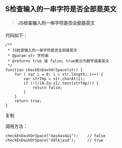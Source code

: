 ## S检查输入的一串字符是否全部是英文

> #### JS检查输入的一串字符是否全部是英文

代码如下：

~~~
/**
 * JS检查输入的一串字符是否全部是英文
 * @param str 字符串
 * @returns true 或 false; true表示为数字或者英文
 */
function checkEnDashOrSpace(str) {
    for ( var i = 0; i < str.length; i++) {
        var strTmp = str.charAt(i);
        if (!(/[A-Za-z]/.test(strTmp))) {
            return false;
        }
    }
    return true;
}

~~~

复制

调用方法：

~~~
checkEnDashOrSpace("dasdasda1"); 	// false
checkEnDashOrSpace("ddlkjasd"); 	// true
~~~

